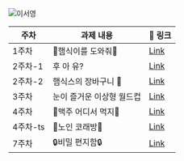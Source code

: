 ![이서영](https://user-images.githubusercontent.com/22493971/160269934-c6088047-fa0b-4600-9960-8636983fb9bf.png)

| 주차  | 과제 내용 |  🔗 링크  | 
|---|---|---|
| 1주차  | 🍔햄식이를 도와줘🍔  | [Link](https://github.com/THE-SOPT-WEB/leeSeoYeong/pull/1)  | 
| 2주차-1  | 후 아 유? | [Link](https://github.com/THE-SOPT-WEB/leeSeoYeong/pull/2)  | 
| 2주차-2 | 햄식스의 장바구니 🛒 | [Link](https://github.com/THE-SOPT-WEB/leeSeoYeong/pull/3)  | 
| 3주차 | 눈이 즐거운 이상형 월드컵 | [Link](https://github.com/THE-SOPT-WEB/leeSeoYeong/pull/4)  | 
| 4주차 | 🍺맥주 어디서 먹지🍺 | [Link](https://github.com/THE-SOPT-WEB/leeSeoYeong/pull/5)  | 
| 4주차-ts | 🎤노인 코래방🎤 | [Link](https://github.com/THE-SOPT-WEB/leeSeoYeong/pull/7)  | 
| 7주차 | 🔒비밀 편지함🔒 | [Link](https://github.com/THE-SOPT-WEB/leeSeoYeong/pull/6)  | 
